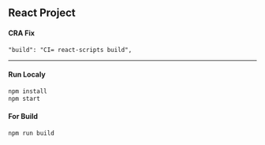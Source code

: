 ## React Project

#### CRA Fix

```
"build": "CI= react-scripts build",
```

---

#### Run Localy

```sh
npm install
npm start
```

#### For Build

```sh
npm run build
```
